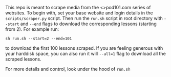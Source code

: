 This repo is meant to scrape media from the <>pod101.com series of websites. To begin with, set your base website and login details in the `scripts/scraper.py` script. Then run the `run.sh` script in root directory with `--start` and `--end` flags to download the corresponding lessons (starting from 2). For example run:
```
sh run.sh --start=2 --end=101
```

to download the first 100 lessons scraped. If you are feeling generous with your harddisk space, you can also run it will `--all=1` flag to download all the scraped lessons. 

For more details and control, look under the hood of `run.sh`
